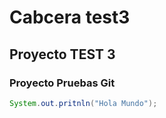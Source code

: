 # Cabcera test3
## Proyecto TEST 3
### Proyecto Pruebas Git

``` Java
System.out.pritnln("Hola Mundo");
```
